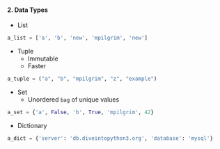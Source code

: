 #### 2. Data Types

- List

```python
a_list = ['a', 'b', 'new', 'mpilgrim', 'new']
```

- Tuple
	- Immutable
	- Faster

```python
a_tuple = ("a", "b", "mpilgrim", "z", "example")
```

- Set
	- Unordered ``bag`` of unique values

```python
a_set = {'a', False, 'b', True, 'mpilgrim', 42}
```

- Dictionary

```python
a_dict = {'server': 'db.diveintopython3.org', 'database': 'mysql'}
```